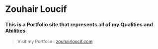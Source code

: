 # Zouhair Loucif

### This is a Portfolio site that represents all of my Qualities and Abilities

> Visit my Portfolio : [zouhairloucif.com](zouhairloucif.com)
